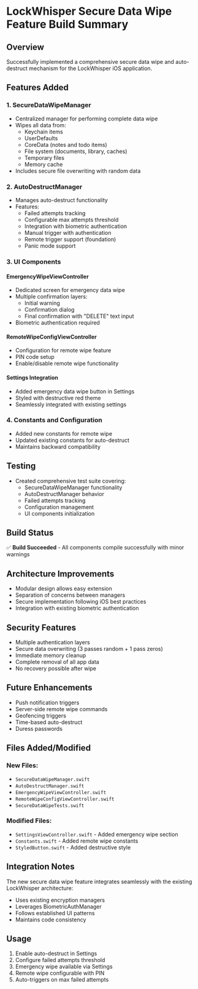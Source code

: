 # LockWhisper Secure Data Wipe Feature Build Summary

## Overview
Successfully implemented a comprehensive secure data wipe and auto-destruct mechanism for the LockWhisper iOS application.

## Features Added

### 1. SecureDataWipeManager
- Centralized manager for performing complete data wipe
- Wipes all data from:
  - Keychain items
  - UserDefaults
  - CoreData (notes and todo items)
  - File system (documents, library, caches)
  - Temporary files
  - Memory cache
- Includes secure file overwriting with random data

### 2. AutoDestructManager  
- Manages auto-destruct functionality
- Features:
  - Failed attempts tracking
  - Configurable max attempts threshold
  - Integration with biometric authentication
  - Manual trigger with authentication
  - Remote trigger support (foundation)
  - Panic mode support

### 3. UI Components

#### EmergencyWipeViewController
- Dedicated screen for emergency data wipe
- Multiple confirmation layers:
  - Initial warning
  - Confirmation dialog
  - Final confirmation with "DELETE" text input
- Biometric authentication required

#### RemoteWipeConfigViewController
- Configuration for remote wipe feature
- PIN code setup
- Enable/disable remote wipe functionality

#### Settings Integration
- Added emergency data wipe button in Settings
- Styled with destructive red theme
- Seamlessly integrated with existing settings

### 4. Constants and Configuration
- Added new constants for remote wipe
- Updated existing constants for auto-destruct
- Maintains backward compatibility

## Testing
- Created comprehensive test suite covering:
  - SecureDataWipeManager functionality
  - AutoDestructManager behavior
  - Failed attempts tracking
  - Configuration management
  - UI components initialization

## Build Status
✅ **Build Succeeded** - All components compile successfully with minor warnings

## Architecture Improvements
- Modular design allows easy extension
- Separation of concerns between managers
- Secure implementation following iOS best practices
- Integration with existing biometric authentication

## Security Features
- Multiple authentication layers
- Secure data overwriting (3 passes random + 1 pass zeros)
- Immediate memory cleanup
- Complete removal of all app data
- No recovery possible after wipe

## Future Enhancements
- Push notification triggers
- Server-side remote wipe commands  
- Geofencing triggers
- Time-based auto-destruct
- Duress passwords

## Files Added/Modified
### New Files:
- `SecureDataWipeManager.swift`
- `AutoDestructManager.swift`
- `EmergencyWipeViewController.swift`
- `RemoteWipeConfigViewController.swift`
- `SecureDataWipeTests.swift`

### Modified Files:
- `SettingsViewController.swift` - Added emergency wipe section
- `Constants.swift` - Added remote wipe constants
- `StyledButton.swift` - Added destructive style

## Integration Notes
The new secure data wipe feature integrates seamlessly with the existing LockWhisper architecture:
- Uses existing encryption managers
- Leverages BiometricAuthManager
- Follows established UI patterns
- Maintains code consistency

## Usage
1. Enable auto-destruct in Settings
2. Configure failed attempts threshold
3. Emergency wipe available via Settings
4. Remote wipe configurable with PIN
5. Auto-triggers on max failed attempts
